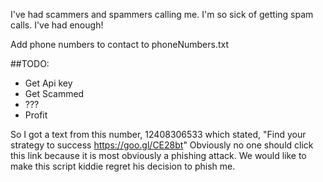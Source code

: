 I've had scammers and spammers calling me. I'm so sick of getting spam calls. I've had enough!

Add phone numbers to contact to phoneNumbers.txt


##TODO:
* Get Api key
* Get Scammed
* ???
* Profit

So I got a text from this number, 12408306533 which stated, "Find your strategy to success https://goo.gl/CE28bt" 
Obviously no one should click this link because it is most obviously a phishing attack. We would like to make this script kiddie regret his decision to phish me.
